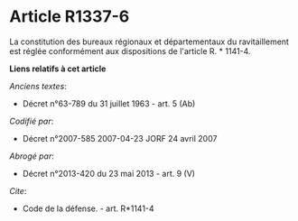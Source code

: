 # Article R1337-6

La constitution des bureaux régionaux et départementaux du ravitaillement est réglée conformément aux dispositions de
l'article R. * 1141-4.

**Liens relatifs à cet article**

_Anciens textes_:

  - Décret n°63-789 du 31 juillet 1963 - art. 5 (Ab)

_Codifié par_:

  - Décret n°2007-585 2007-04-23 JORF 24 avril 2007

_Abrogé par_:

  - Décret n°2013-420 du 23 mai 2013 - art. 9 (V)

_Cite_:

  - Code de la défense. - art. R*1141-4
